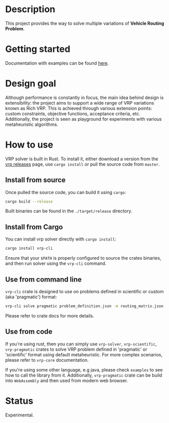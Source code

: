 # Description

This project provides the way to solve multiple variations of **Vehicle Routing Problem**.


# Getting started

Documentation with examples can be found [here](https://github.com/reinterpretcat/vrp).


# Design goal

Although performance is constantly in focus, the main idea behind design is extensibility: the project
aims to support a wide range of VRP variations known as Rich VRP. This is achieved through various extension
points: custom constraints, objective functions, acceptance criteria, etc. Additionally, the project is seen as
playground for experiments with various metaheuristic algorithms.


# How to use

VRP solver is built in Rust. To install it, either download a version from the [vrp releases](https://github.com/reinterpretcat/vrp/releases)
page, use `cargo install` or pull the source code from `master`.

## Install from source

Once pulled the source code, you can build it using `cargo`:

```bash
cargo build --release
```

Built binaries can be found in the `./target/release` directory.

## Install from Cargo

You can install vrp solver directly with `cargo install`:

```bash
cargo install vrp-cli
```

Ensure that your `$PATH` is properly configured to source the crates binaries, and then run solver using the `vrp-cli` command.

## Use from command line

`vrp-cli` crate is designed to use on problems defined in scientific or custom (aka 'pragmatic') format:

```bash
vrp-cli solve pragmatic problem_definition.json -m routing_matrix.json --max-generations=1000`
```

Please refer to crate docs for more details.

## Use from code

If you're using rust, then you can simply use `vrp-solver`, `vrp-scientific`, `vrp-pragmatic` crates to solve VRP problem
defined in 'pragmatic' or 'scientific' format using default metaheuristic. For more complex scenarios, please refer to
`vrp-core` documentation.

If you're using some other language, e.g java, please check `examples` to see how to call the library from it.
Additionally, `vrp-pragmatic` crate can be build into `WebAssembly` and then used from modern web browser.


# Status

Experimental.